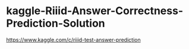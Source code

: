 # kaggle-Riiid-Answer-Correctness-Prediction-Solution
https://www.kaggle.com/c/riiid-test-answer-prediction
